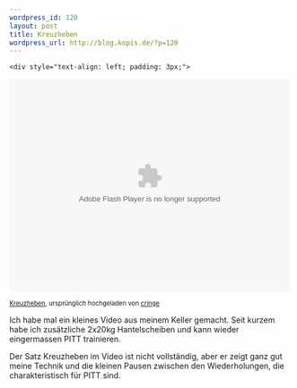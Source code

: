 ```yaml
--- 
wordpress_id: 120
layout: post
title: Kreuzheben
wordpress_url: http://blog.kopis.de/?p=120
---
```


    <div style="text-align: left; padding: 3px;">
<object height="380" classid="clsid:d27cdb6e-ae6d-11cf-96b8-444553540000" width="500" codebase="http://download.macromedia.com/pub/shockwave/cabs/flash/swflash.cab#version=6,0,40,0"><param name="data" value="http://www.flickr.com/apps/video/stewart.swf?v=71377" />
<param name="flashvars" value="intl_lang=de-de&amp;photo_secret=4d1820fbd6&amp;photo_id=4557708305&amp;flickr_show_info_box=true" />
<param name="bgcolor" value="#000000" />
<param name="allowFullScreen" value="true" />
<param name="src" value="http://www.flickr.com/apps/video/stewart.swf?v=71377" />
<param name="allowfullscreen" value="true" />
<embed data="http://www.flickr.com/apps/video/stewart.swf?v=71377" src="http://www.flickr.com/apps/video/stewart.swf?v=71377" allowfullscreen="true" type="application/x-shockwave-flash" height="380" flashvars="intl_lang=de-de&amp;photo_secret=4d1820fbd6&amp;photo_id=4557708305&amp;flickr_show_info_box=true" width="500"></embed></object>

<span style="font-size: 0.8em; margin-top: 0px;"><a href="http://www.flickr.com/photos/cringe/4557708305/">Kreuzheben</a>, urspr&uuml;nglich hochgeladen von <a href="http://www.flickr.com/people/cringe/">cringe</a></span>
</div>
<p class="flickr-yourcomment">Ich habe mal ein kleines Video aus meinem Keller gemacht. Seit kurzem habe ich zus&auml;tzliche 2x20kg Hantelscheiben und kann wieder eingermassen PITT trainieren.</p>
Der Satz Kreuzheben im Video ist nicht vollst&auml;ndig, aber  er zeigt ganz gut meine Technik und die kleinen Pausen zwischen den Wiederholungen, die charakteristisch f&uuml;r PITT sind.
  
